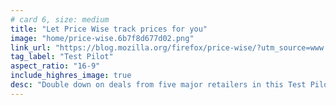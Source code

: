 ```yaml
---
# card 6, size: medium
title: "Let Price Wise track prices for you"
image: "home/price-wise.6b7f8d677d02.png"
link_url: "https://blog.mozilla.org/firefox/price-wise/?utm_source=www.mozilla.org&utm_medium=referral&utm_campaign=homepage&utm_content=card"
tag_label: "Test Pilot"
aspect_ratio: "16-9"
include_highres_image: true
desc: "Double down on deals from five major retailers in this Test Pilot feature for Firefox."
---
```


